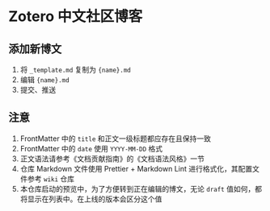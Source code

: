 # Zotero 中文社区博客

## 添加新博文

1. 将 `_template.md` 复制为 `{name}.md`
2. 编辑 `{name}.md`
3. 提交、推送

## 注意

1. FrontMatter 中的 `title` 和正文一级标题都应存在且保持一致
2. FrontMatter 中的 `date` 使用 `YYYY-MM-DD` 格式
3. 正文语法请参考《文档贡献指南》的《文档语法风格》一节
4. 仓库 Markdown 文件使用 Prettier + Markdown Lint 进行格式化，其配置文件参考 `wiki` 仓库
5. 本仓库启动的预览中，为了方便转到正在编辑的博文，无论 `draft` 值如何，都将显示在列表中。在上线的版本会区分这个值
